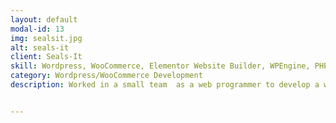 ```yaml
---
layout: default
modal-id: 13
img: sealsit.jpg
alt: seals-it
client: Seals-It
skill: Wordpress, WooCommerce, Elementor Website Builder, WPEngine, PHP, HTML, CSS, JavaScript, Plugin Development, Theme Customization
category: Wordpress/WooCommerce Development
description: Worked in a small team  as a web programmer to develop a website for Seals-It. This website showcases the services of Seals-It, and provides eCommerce store for online shopping. Received Bronze Award for 2021 Creative Awards presented by The Ad Club of Western Massachusetts.<br><br>Following are some specific tasks that I have worked on. <ul><li>Designed web pages using  Elementor Website Builder </li><li>Migrate existing WooCommerce products data from old web server into new hosting server </li><li>Set up and configure WooCommerce store and products</li><li>Customized theme</li><li>Manage/Backup/Migrate website within WPEngine Dev, Staging, and Production</li></ul><br><button name="button2" onclick="window.open('https://sealsit.com/')"> View Site</button>


---
```


